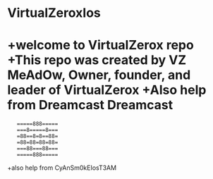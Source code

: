 VirtualZeroxIos
===============

+welcome to VirtualZerox repo
+This repo was created by VZ MeAdOw, Owner, founder, and leader of VirtualZerox
+Also help from Dreamcast
Dreamcast      
===============
       =====888=====
       ===8=====8===
       =88==8=8==88=
       =88=88=88=88=
       ===88===88===
       =====888=====

+also help from CyAnSm0kEIosT3AM
